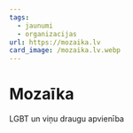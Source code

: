 ```yaml
---
tags:
  - jaunumi
  - organizacijas
url: https://mozaika.lv
card_image: /mozaika.lv.webp
---
```


# Mozaīka

LGBT un viņu draugu apvienība

